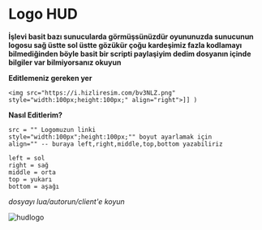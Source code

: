 # Logo HUD


**İşlevi basit bazı sunucularda görmüşsünüzdür oyununuzda sunucunun logosu sağ üstte sol üstte gözükür çoğu kardeşimiz fazla
kodlamayı bilmediğinden böyle basit bir scripti paylaşiyim dedim dosyanın içinde bilgiler var bilmiyorsanız okuyun**


**Editlemeniz gereken yer**
```logohud:SetHTML( [[
<img src="https://i.hizliresim.com/bv3NLZ.png" style="width:100px;height:100px;" align="right">]] )
```

**Nasıl Editlerim?**
```
src = "" Logomuzun linki
style="width:100px";height:100px;"" boyut ayarlamak için
align="" -- buraya left,right,middle,top,bottom yazabiliriz

left = sol
right = sağ
middle = orta
top = yukarı
bottom = aşağı
```
_dosyayı lua/autorun/client'e koyun_


![hudlogo](https://user-images.githubusercontent.com/26165265/71852166-27b66700-30e9-11ea-8184-140b6e9e90fb.png)

